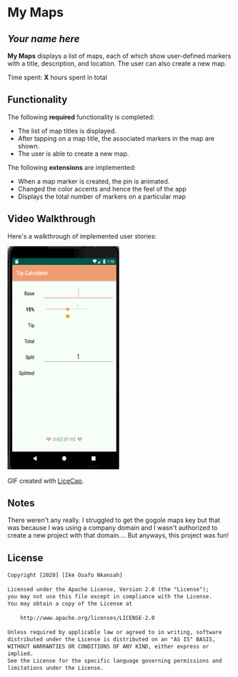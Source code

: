 # My Maps 

## *Your name here*

**My Maps** displays a list of maps, each of which show user-defined markers with a title, description, and location. The user can also create a new map. 

Time spent: **X** hours spent in total

## Functionality 

The following **required** functionality is completed:

* The list of map titles is displayed.
* After tapping on a map title, the associated markers in the map are shown.
* The user is able to create a new map.

The following **extensions** are implemented:

*  When a map marker is created, the pin is animated.
*  Changed the color accents and hence the feel of the app
*  Displays the total number of markers on a particular map

## Video Walkthrough

Here's a walkthrough of implemented user stories:

<img src='https://github.com/ike97/CS_194_Assignment_1/blob/master/demo.gif' title='Video Walkthrough' width='250' height='500' alt='Video Walkthrough' />

GIF created with [LiceCap](http://www.cockos.com/licecap/).

## Notes

There weren't any really. I struggled to get the gogole maps key but that was because I was using a company domain and I wasn't authorized to create a new project with that domain.... But anyways, this project was fun!

## License

    Copyright [2020] [Ike Osafo Nkansah]

    Licensed under the Apache License, Version 2.0 (the "License");
    you may not use this file except in compliance with the License.
    You may obtain a copy of the License at

        http://www.apache.org/licenses/LICENSE-2.0

    Unless required by applicable law or agreed to in writing, software
    distributed under the License is distributed on an "AS IS" BASIS,
    WITHOUT WARRANTIES OR CONDITIONS OF ANY KIND, either express or implied.
    See the License for the specific language governing permissions and
    limitations under the License.